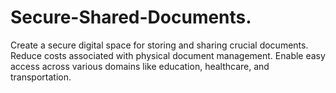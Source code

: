 # Secure-Shared-Documents.
Create a secure digital space for storing and sharing crucial documents.  Reduce costs associated with physical document management. Enable easy access across various domains like education, healthcare, and transportation.
